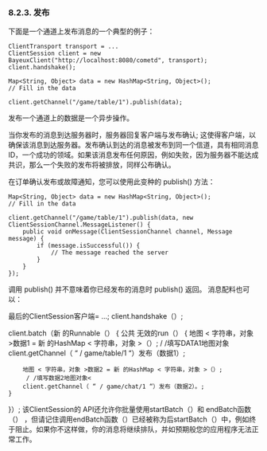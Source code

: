 ### 8.2.3. 发布
下面是一个通道上发布消息的一个典型的例子：

    ClientTransport transport = ...
    ClientSession client = new BayeuxClient("http://localhost:8080/cometd", transport);
    client.handshake();

    Map<String, Object> data = new HashMap<String, Object>();
    // Fill in the data

    client.getChannel("/game/table/1").publish(data);

发布一个通道上的数据是一个异步操作。

当你发布的消息到达服务器时，服务器回复客户端与发布确认; 这使得客户端，以确保该消息到达服务器。发布确认到达的消息被发布到同一个信道，具有相同消息ID，一个成功的领域。如果该消息发布任何原因，例如失败，因为服务器不能达成共识，那么一个失败的发布将被排放，同样公布确认。

在订单确认发布或故障通知，您可以使用此变种的 publish() 方法：

    Map<String, Object> data = new HashMap<String, Object>();
    // Fill in the data

    client.getChannel("/game/table/1").publish(data, new ClientSessionChannel.MessageListener() {
        public void onMessage(ClientSessionChannel channel, Message message) {
            if (message.isSuccessful()) {
                // The message reached the server
            }
        }
    });

调用 publish() 并不意味着你已经发布的消息时 publish() 返回。
消息配料也可以：

最后的ClientSession客户端= ...;
client.handshake（）;

client.batch（新 的Runnable（）
{
    公共 无效的run（）
    {
        地图 < 字符串，对象 >数据1 = 新 的HashMap < 字符串，对象 >（）;
         / /填写DATA1地图对象 
        client.getChannel（ “ / game/table/1 “）发布（数据1）;

        地图 < 字符串，对象 >数据2 = 新 的HashMap < 字符串，对象 >（）;
         / /填写数据2地图对象< 
        client.getChannel（ “ / game/chat/1 “）发布（数据2）。;
    }
}）;
该ClientSession的 API还允许你批量使用startBatch（）和 endBatch函数（） ，但请记住调用endBatch函数（）已经被称为后startBatch（）中，例如终于阻止。如果你不这样做，你的消息将继续排队，并如预期般您的应用程序无法正常工作。

